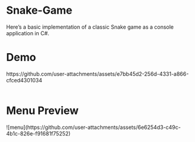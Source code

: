 # Snake-Game
 Here’s a basic implementation of a classic Snake game as a console application in C#.


<h1>Demo</h1>
https://github.com/user-attachments/assets/e7bb45d2-256d-4331-a866-cfced4301034
<br>
<br>
<h1>Menu Preview</h1>
![menu](https://github.com/user-attachments/assets/6e6254d3-c49c-4b1c-826e-f91681f75252)
